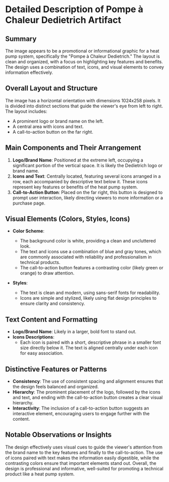 # Detailed Description of Pompe à Chaleur Dedietrich Artifact

## Summary
The image appears to be a promotional or informational graphic for a heat pump system, specifically the "Pompe à Chaleur Dedietrich." The layout is clean and organized, with a focus on highlighting key features and benefits. The design uses a combination of text, icons, and visual elements to convey information effectively.

## Overall Layout and Structure
The image has a horizontal orientation with dimensions 1024x258 pixels. It is divided into distinct sections that guide the viewer's eye from left to right. The layout includes:
- A prominent logo or brand name on the left.
- A central area with icons and text.
- A call-to-action button on the far right.

## Main Components and Their Arrangement
1. **Logo/Brand Name**: Positioned at the extreme left, occupying a significant portion of the vertical space. It is likely the Dedietrich logo or brand name.
2. **Icons and Text**: Centrally located, featuring several icons arranged in a row, each accompanied by descriptive text below it. These icons represent key features or benefits of the heat pump system.
3. **Call-to-Action Button**: Placed on the far right, this button is designed to prompt user interaction, likely directing viewers to more information or a purchase page.

## Visual Elements (Colors, Styles, Icons)
- **Color Scheme**:
  - The background color is white, providing a clean and uncluttered look.
  - The text and icons use a combination of blue and gray tones, which are commonly associated with reliability and professionalism in technical products.
  - The call-to-action button features a contrasting color (likely green or orange) to draw attention.

- **Styles**:
  - The text is clean and modern, using sans-serif fonts for readability.
  - Icons are simple and stylized, likely using flat design principles to ensure clarity and consistency.

## Text Content and Formatting
- **Logo/Brand Name**: Likely in a larger, bold font to stand out.
- **Icons Descriptions**:
  - Each icon is paired with a short, descriptive phrase in a smaller font size directly below it. The text is aligned centrally under each icon for easy association.

## Distinctive Features or Patterns
- **Consistency**: The use of consistent spacing and alignment ensures that the design feels balanced and organized.
- **Hierarchy**: The prominent placement of the logo, followed by the icons and text, and ending with the call-to-action button creates a clear visual hierarchy.
- **Interactivity**: The inclusion of a call-to-action button suggests an interactive element, encouraging users to engage further with the content.

## Notable Observations or Insights
The design effectively uses visual cues to guide the viewer's attention from the brand name to the key features and finally to the call-to-action. The use of icons paired with text makes the information easily digestible, while the contrasting colors ensure that important elements stand out. Overall, the design is professional and informative, well-suited for promoting a technical product like a heat pump system.